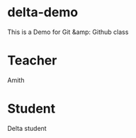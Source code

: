 # delta-demo
This is a Demo for Git &amp:  Github class


# Teacher 
Amith 

# Student
Delta student